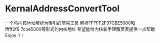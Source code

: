 # KernalAddressConvertTool
一个将内核地址解析为索引的简易工具
解析FFFFF2F97CBE5000和fffff2f9`7cbe5000等形式的内核地址
希望能给内核新手理解页表提供一点帮助
Enjoy it！